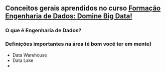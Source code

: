 ## Conceitos gerais aprendidos no curso [Formação Engenharia de Dados: Domine Big Data!](https://www.udemy.com/course/engenheiro-de-dados/)

### O que é Engenharia de Dados?



### Definições importantes na área (é bom você ter em mente)

- Data Warehouse
- Data Lake
- 